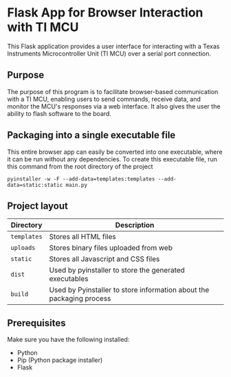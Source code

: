 # Flask App for Browser Interaction with TI MCU

This Flask application provides a user interface for interacting with a Texas Instruments Microcontroller Unit (TI MCU) over a serial port connection.

## Purpose

The purpose of this program is to facilitate browser-based communication with a TI MCU, enabling users to send commands, receive data, and monitor the MCU's responses via a web interface. It also gives the user the ability to flash software to the board.

## Packaging into a single executable file

This entire browser app can easily be converted into one executable, where it can be run without any dependencies.
To create this executable file, run this command from the root directory of the project

```
pyinstaller -w -F --add-data=templates:templates --add-data=static:static main.py
```

## Project layout

| Directory      | Description |
| ----------- | ----------- |
| ```templates```      | Stores all HTML files       |
| ```uploads```   | Stores binary files uploaded from web        |
| ```static``` | Stores all Javascript and CSS files |
| ```dist``` | Used by pyinstaller to store the generated executables |
| ```build``` | Used by Pyinstaller to store information about the packaging process |

## Prerequisites

Make sure you have the following installed:

- Python
- Pip (Python package installer)
- Flask